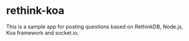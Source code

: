 # rethink-koa
This is a sample app for posting questions based on RethinkDB, Node.js, Koa framework and socket.io.
